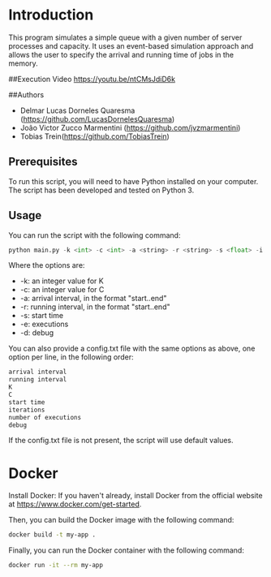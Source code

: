 # Introduction

This program simulates a simple queue with a given number of server processes and capacity. It uses an event-based simulation approach and allows the user to specify the arrival and running time of jobs in the memory.

##Execution Video
https://youtu.be/ntCMsJdiD6k

##Authors
+ Delmar Lucas Dorneles Quaresma (https://github.com/LucasDornelesQuaresma)
+ João Victor Zucco Marmentini (https://github.com/jvzmarmentini)
+ Tobias Trein(https://github.com/TobiasTrein)

## Prerequisites

To run this script, you will need to have Python installed on your computer. The script has been developed and tested on Python 3.

## Usage

You can run the script with the following command:

```python
python main.py -k <int> -c <int> -a <string> -r <string> -s <float> -i <int> -e <int> -d <bool>
```

Where the options are:

+ -k: an integer value for K
+ -c: an integer value for C
+ -a: arrival interval, in the format "start..end"
+ -r: running interval, in the format "start..end"
+ -s: start time
+ -e: executions
+ -d: debug

You can also provide a config.txt file with the same options as above, one option per line, in the following order:

```txt
arrival interval
running interval
K
C
start time
iterations
number of executions
debug
```

If the config.txt file is not present, the script will use default values.

# Docker

Install Docker: If you haven't already, install Docker from the official website at https://www.docker.com/get-started.

Then, you can build the Docker image with the following command:

```bash
docker build -t my-app .
```

Finally, you can run the Docker container with the following command:

```bash
docker run -it --rm my-app
```